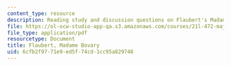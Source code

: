 ```yaml
---
content_type: resource
description: Reading study and discussion questions on Flaubert's Madame Bovary.
file: https://ol-ocw-studio-app-qa.s3.amazonaws.com/courses/21l-472-major-european-novels-fall-2008/6cfb2f9771e9ed5f74cd1cc95a829748_flaubert.pdf
file_type: application/pdf
resourcetype: Document
title: Flaubert, Madame Bovary
uid: 6cfb2f97-71e9-ed5f-74cd-1cc95a829748
---
```

